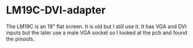 # LM19C-DVI-adapter
The LM19C is an 19" flat screen. It is old but I still use it.
It has VGA and DVI inputs but the later use a male VGA socket so I looked at the pcb and found the pinouts.
